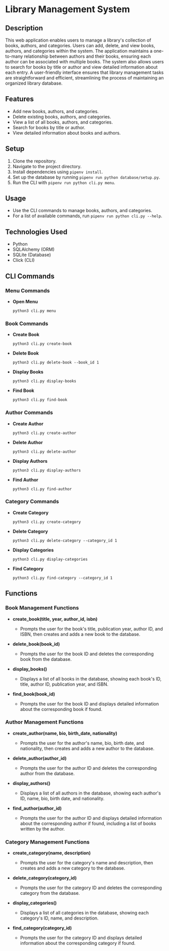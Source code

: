 # Library Management System

## Description

This web application enables users to manage a library's collection of books, authors, and categories. Users can add, delete, and view books, authors, and categories within the system. The application maintains a one-to-many relationship between authors and their books, ensuring each author can be associated with multiple books. The system also allows users to search for books by title or author and view detailed information about each entry. A user-friendly interface ensures that library management tasks are straightforward and efficient, streamlining the process of maintaining an organized library database.

## Features

- Add new books, authors, and categories.
- Delete existing books, authors, and categories.
- View a list of all books, authors, and categories.
- Search for books by title or author.
- View detailed information about books and authors.

## Setup

1. Clone the repository.
2. Navigate to the project directory.
3. Install dependencies using `pipenv install`.
4. Set up the database by running `pipenv run python database/setup.py`.
5. Run the CLI with `pipenv run python cli.py menu`.

## Usage

- Use the CLI commands to manage books, authors, and categories.
- For a list of available commands, run `pipenv run python cli.py --help`.

## Technologies Used

- Python
- SQLAlchemy (ORM)
- SQLite (Database)
- Click (CLI)


## CLI Commands

### Menu Commands
 - **Open Menu**
    ```
    python3 cli.py menu
    ```

### Book Commands

- **Create Book**
    ```
    python3 cli.py create-book
    ```

- **Delete Book**
    ```
    python3 cli.py delete-book --book_id 1
    ```

- **Display Books**
    ```
    python3 cli.py display-books
    ```

- **Find Book**
    ```
    python3 cli.py find-book 
    ```

### Author Commands

- **Create Author**
    ```
    python3 cli.py create-author
    ```

- **Delete Author**
    ```
    python3 cli.py delete-author 
    ```

- **Display Authors**
    ```
    python3 cli.py display-authors
    ```

- **Find Author**
    ```
    python3 cli.py find-author 
    ```

### Category Commands

- **Create Category**
    ```
    python3 cli.py create-category 
    ```

- **Delete Category**
    ```
    python3 cli.py delete-category --category_id 1
    ```

- **Display Categories**
    ```
    python3 cli.py display-categories
    ```

- **Find Category**
    ```
    python3 cli.py find-category --category_id 1
    ```

## Functions

### Book Management Functions

- **create_book(title, year, author_id, isbn)**
    - Prompts the user for the book's title, publication year, author ID, and ISBN, then creates and adds a new book to the database.

- **delete_book(book_id)**
    - Prompts the user for the book ID and deletes the corresponding book from the database.

- **display_books()**
    - Displays a list of all books in the database, showing each book's ID, title, author ID, publication year, and ISBN.

- **find_book(book_id)**
    - Prompts the user for the book ID and displays detailed information about the corresponding book if found.

### Author Management Functions

- **create_author(name, bio, birth_date, nationality)**
    - Prompts the user for the author's name, bio, birth date, and nationality, then creates and adds a new author to the database.

- **delete_author(author_id)**
    - Prompts the user for the author ID and deletes the corresponding author from the database.

- **display_authors()**
    - Displays a list of all authors in the database, showing each author's ID, name, bio, birth date, and nationality.

- **find_author(author_id)**
    - Prompts the user for the author ID and displays detailed information about the corresponding author if found, including a list of books written by the author.

### Category Management Functions

- **create_category(name, description)**
    - Prompts the user for the category's name and description, then creates and adds a new category to the database.

- **delete_category(category_id)**
    - Prompts the user for the category ID and deletes the corresponding category from the database.

- **display_categories()**
    - Displays a list of all categories in the database, showing each category's ID, name, and description.

- **find_category(category_id)**
    - Prompts the user for the category ID and displays detailed information about the corresponding category if found.

